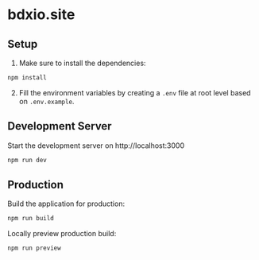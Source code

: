 # bdxio.site

## Setup

1. Make sure to install the dependencies:

```bash
npm install
```

2. Fill the environment variables by creating a `.env` file at root level based on `.env.example`.

## Development Server

Start the development server on http://localhost:3000

```bash
npm run dev
```

## Production

Build the application for production:

```bash
npm run build
```

Locally preview production build:

```bash
npm run preview
```
